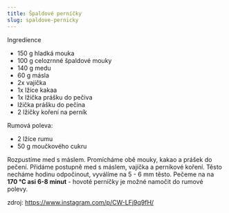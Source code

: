 ```yaml
---
title: Špaldové perníčky
slug: spaldove-pernicky
---
```


Ingredience

- 150 g hladká mouka
- 100 g celozrnné špaldové mouky
- 140 g medu
- 60 g másla
- 2x vajíčka
- 1x lžíce kakaa
- 1x lžička prášku do pečiva
- lžička prášku do pečina
- 2 lžičky koření na perník

Rumová poleva:

- 2 lžíce rumu
- 50 g moučkového cukru

Rozpustíme med s máslem. Promícháme obě mouky, kakao a prášek do pečení. Přidáme postupně med s máslem, vajíčka a
perníkové koření. Těsto necháme hodinu odpočinout, vyválíme na 5 - 6 mm těsto. Pečeme na na **170 °C asi 6-8 minut** -
hovoté perníčky je možné namočit do rumové polevy.

zdroj: https://www.instagram.com/p/CW-LFj9q9fH/
